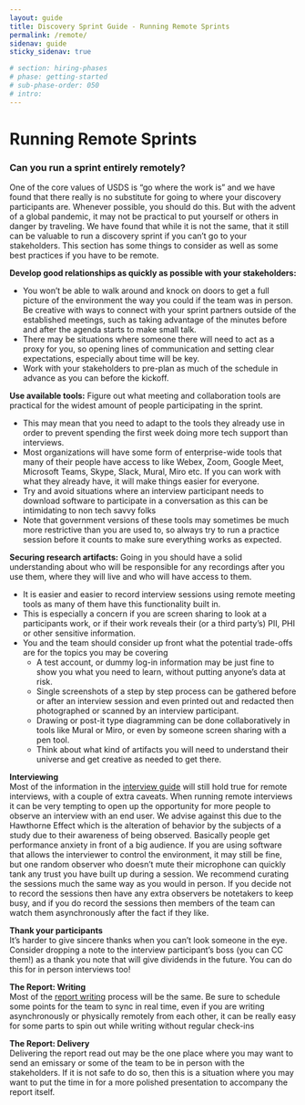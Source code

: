 ```yaml
---
layout: guide
title: Discovery Sprint Guide - Running Remote Sprints
permalink: /remote/
sidenav: guide
sticky_sidenav: true

# section: hiring-phases
# phase: getting-started
# sub-phase-order: 050
# intro: 
---
```


# Running Remote Sprints

### Can you run a sprint entirely remotely?
One of the core values of USDS is “go where the work is” and we have found that there really is no substitute for going to where your discovery participants are. Whenever possible, you should do this. But with the advent of a global pandemic, it may not be practical to put yourself or others in danger by traveling. We have found that while it is not the same, that it still can be valuable to run a discovery sprint if you can’t go to your stakeholders. This section has some things to consider as well as some best practices if you have to be remote.

**Develop good relationships as quickly as possible with your stakeholders:**
* You won’t be able to walk around and knock on doors to get a full picture of the environment the way you could if the team was in person.  Be creative with ways to connect with your sprint partners outside of the established meetings, such as taking advantage of the minutes before and after the agenda starts to make small talk.
* There may be situations where someone there will need to act as a proxy for you, so opening lines of communication and setting clear expectations, especially about time will be key. 
* Work with your stakeholders to pre-plan as much of the schedule in advance as you can before the kickoff.

**Use available tools:**
Figure out what meeting and collaboration tools are practical for the widest amount of people participating in the sprint. 
* This may mean that you need to adapt to the tools they already use in order to prevent spending the first week doing more tech support than interviews. 
* Most organizations will have some form of enterprise-wide tools that many of their people have access to like Webex, Zoom, Google Meet, Microsoft Teams, Skype, Slack, Mural, Miro etc. If you can work with what they already have, it will make things easier for everyone. 
* Try and avoid situations where an interview participant needs to download software to participate in a conversation as this can be intimidating to non tech savvy folks
* Note that government versions of these tools may sometimes be much more restrictive than you are used to, so always try to run a practice session before it counts to make sure everything works as expected.

**Securing research artifacts:**
Going in you should have a solid understanding about who will be responsible for any recordings after you use them, where they will live and who will have access to them. 
* It is easier and easier to record interview sessions using remote meeting tools as many of them have this functionality built in. 
* This is especially a concern if you are screen sharing to look at a participants work, or if their work reveals their (or a third party’s) PII, PHI or other sensitive information. 
* You and the team should consider up front what the potential trade-offs are for the topics you may be covering 
  * A test account, or dummy log-in information may be just fine to show you what you need to learn, without putting anyone’s data at risk. 
  * Single screenshots of a step by step process can be gathered before or after an interview session and even printed out and redacted then photographed or scanned by an interview participant. 
  * Drawing or post-it type diagramming can be done collaboratively in tools like Mural or Miro, or even by someone screen sharing with a pen tool. 
  * Think about what kind of artifacts you will need to understand their universe and get creative as needed to get there.

**Interviewing**  
Most of the information in the <a href="/interview/">interview guide</a> will still hold true for remote interviews, with a couple of extra caveats. When running remote interviews it can be very tempting to open up the opportunity for more people to observe an interview with an end user.  We advise against this due to the Hawthorne Effect which is the alteration of behavior by the subjects of a study due to their awareness of being observed. Basically people get performance anxiety in front of a big audience. If you are using software that allows the interviewer to control the environment, it may still be fine, but one random observer who doesn’t mute their microphone can quickly tank any trust you have built up during a session. We recommend curating the sessions much the same way as you would in person. If you decide not to record the sessions then have any extra observers be notetakers to keep busy, and if you do record the sessions then members of the team can watch them asynchronously after the fact if they like.

**Thank your participants**  
It’s harder to give sincere thanks when you can’t look someone in the eye. Consider dropping a note to the interview participant’s boss (you can CC them!) as a thank you note that will give dividends in the future. You can do this for in person interviews too! 

**The Report: Writing**  
Most of the <a href="/writing/">report writing</a> process will be the same. Be sure to schedule some points for the team to sync in real time, even if you are writing asynchronously or physically remotely from each other, it can be really easy for some parts to spin out while writing without regular check-ins

**The Report: Delivery**  
Delivering the report read out may be the one place where you may want to send an emissary or some of the team to be in person with the stakeholders. If it is not safe to do so, then this is a situation where you may want to put the time in for a more polished presentation to accompany the report itself. 
